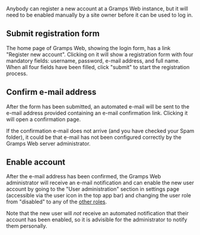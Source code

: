 Anybody can register a new account at a Gramps Web instance, but it will need to be enabled manually by a site owner before it can be used to log in.

## Submit registration form

The home page of Gramps Web, showing the login form, has a link "Register new account". Clicking on it will show a registration form with four mandatory fields: username, password, e-mail address, and full name. When all four fields have been filled, click "submit" to start the registration process.

## Confirm e-mail address

After the form has been submitted, an automated e-mail will be sent to the e-mail address provided containing an e-mail confirmation link. Clicking it will open a confirmation page.

If the confirmation e-mail does not arrive (and you have checked your Spam folder), it could be that e-mail has not been configured correctly by the Gramps Web server administrator.

## Enable account

After the e-mail address has been confirmed, the Gramps Web administrator will receive an e-mail notification and can enable the new user account by going to the "User administration" section in settings page (accessible via the user icon in the top app bar) and changing the user role from "disabled" to any of the [other roles](../Users.md).

Note that the new user will *not* receive an automated notification that their account has been enabled, so it is advisible for the administrator to notify them personally.